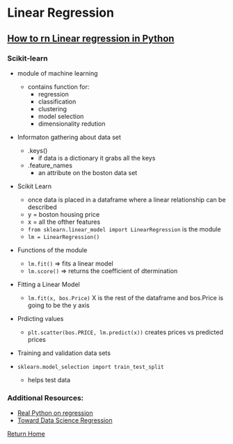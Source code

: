 # Linear Regression

## [ How to rn Linear regression in Python](https://bigdata-madesimple.com/how-to-run-linear-regression-in-python-scikit-learn/)
### Scikit-learn
- module of machine learning
  - contains function for:
    - regression
    - classification
    - clustering
    - model selection
    - dimensionality redution

- Informaton gathering about data set
  - .keys()
    - if data is a dictionary it grabs all the keys
  - .feature_names
    - an attribute on the boston data set

- Scikit Learn
  - once data is placed in a dataframe where a linear relationship can be described
  - y = boston housing price
  - x = all the ofther features
  - `from sklearn.linear_model import LinearRegression` is the module
  - `lm = LinearRegression()`

- Functions of the module
  - `lm.fit()` => fits a linear model
  - `lm.score()` => returns the coefficient of dtermination

- Fitting a Linear Model
  - `lm.fit(x, bos.Price)` X is the rest of the dataframe and bos.Price is going to be the y axis

- Prdicting values
  - `plt.scatter(bos.PRICE, lm.predict(x))` creates prices vs predicted prices


- Training and validation data sets
- `sklearn.model_selection import train_test_split`
  - helps test data

### Additional Resources:
- [Real Python on regression](https://realpython.com/linear-regression-in-python/)
- [Toward Data Science Regression](https://towardsdatascience.com/train-test-split-and-cross-validation-in-python-80b61beca4b6)

[Return Home](README.md)